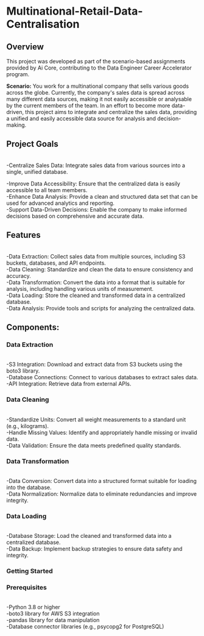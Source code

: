 # Multinational-Retail-Data-Centralisation
## Overview
<p>This project was developed as part of the scenario-based assignments provided by Ai Core, contributing to the Data Engineer Career Accelerator program.


<b>Scenario:</b>
 You work for a multinational company that sells various goods across the globe. Currently, the company's sales data is spread across many different data sources, making it not easily accessible or analysable by the current members of the team. In an effort to become more data-driven, this project aims to integrate and centralize the sales data, providing a unified and easily accessible data source for analysis and decision-making.</p>

## Project Goals
<br>
-Centralize Sales Data: Integrate sales data from various sources into a single, unified database.
</br>

-Improve Data Accessibility: Ensure that the centralized data is easily accessible to all team members.
<br>
-Enhance Data Analysis: Provide a clean and structured data set that can be used for advanced analytics and reporting.
</br>
-Support Data-Driven Decisions: Enable the company to make informed decisions based on comprehensive and accurate data.

## Features
<br>
-Data Extraction: Collect sales data from multiple sources, including S3 buckets, databases, and API endpoints.
</br>
-Data Cleaning: Standardize and clean the data to ensure consistency and accuracy.
<br>
-Data Transformation: Convert the data into a format that is suitable for analysis, including handling various units of measurement.
</br>
-Data Loading: Store the cleaned and transformed data in a centralized database.
<br>
-Data Analysis: Provide tools and scripts for analyzing the centralized data.
</b>

## Components:
### Data Extraction
<br>
-S3 Integration: Download and extract data from S3 buckets using the boto3 library.
</br>
-Database Connections: Connect to various databases to extract sales data.
<br>
-API Integration: Retrieve data from external APIs.
</br>

### Data Cleaning
<br>
-Standardize Units: Convert all weight measurements to a standard unit (e.g., kilograms).
</br>
-Handle Missing Values: Identify and appropriately handle missing or invalid data.
<br>
-Data Validation: Ensure the data meets predefined quality standards.
</br>

### Data Transformation
<br>
-Data Conversion: Convert data into a structured format suitable for loading into the database.
</br>
-Data Normalization: Normalize data to eliminate redundancies and improve integrity.

### Data Loading
<br>
-Database Storage: Load the cleaned and transformed data into a centralized database.
</br>
-Data Backup: Implement backup strategies to ensure data safety and integrity.

### Getting Started
### Prerequisites
<br>
-Python 3.8 or higher
</br>
-boto3 library for AWS S3 integration
<br>
-pandas library for data manipulation
</br>
-Database connector libraries (e.g., psycopg2 for PostgreSQL)

